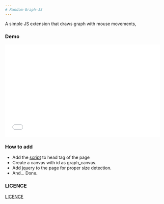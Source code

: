 ```yaml
---
# Random-Graph-JS
---
```


A simple JS extension that draws graph with mouse movements, 

### Demo 

<iframe width="100%" height="300" src="//jsfiddle.net/MrL1605/aLxo3o6c/1/embedded/js,html,css,result/dark/" allowfullscreen="allowfullscreen" frameborder="0"></iframe>

### How to add

 - Add the [script](./draw-graph.js) to head tag of the page
 - Create a canvas with id as graph_canvas.
 - Add jquery to the page for proper size detection.
 - And... Done.

### LICENCE
[LICENCE](./LICENCE)
